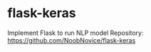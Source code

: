 # flask-keras
Implement Flask to run NLP model
Repository: https://github.com/NoobNovice/flask-keras
